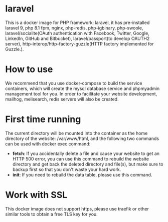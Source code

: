 # laravel

This is a docker image for PHP framework: laravel, it has pre-installed laravel 9, php 8.1 fpm, nginx, php-redis, php-igbinary, php-swoole, laravel/socialite(OAuth authentication with Facebook, Twitter, Google, LinkedIn, GitHub and Bitbucket), laravel/passport(to develop OAUTH2 server), http-interop/http-factory-guzzle(HTTP factory implemented for Guzzle.).

# How to use

We recommend that you use docker-compose to build the service containers, which will create the mysql database service and phpmyadmin management tool for you. In order to facilitate your website development, mailhog, melisearch, redis servers will also be created.

# First time running

The current directory will be mounted into the container as the home directory of the website: /var/www/html, and the following two commands can be used with docker exec command:
* __fetch__: If you accidentally delete a file and cause your website to get an HTTP 500 error, you can use this command to rebuild the website directory and get back the deleted directory and file(s), but make sure to backup first so that you don't waste your hard work.
* __init__: If you need to rebuild the data table, please use this command.

# Work with SSL

This docker image does not support https, please use traefik or other similar tools to obtain a free TLS key for you.
